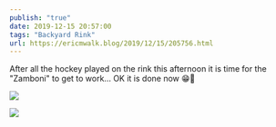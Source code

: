 ```yaml
---
publish: "true"
date: 2019-12-15 20:57:00
tags: "Backyard Rink"
url: https://ericmwalk.blog/2019/12/15/205756.html
---
```


After all the hockey played on the rink this afternoon it is time for the "Zamboni" to get to work... OK it is done now 😁🏒

![](https://ericmwalk.blog/uploads/2022/409ce44d73.jpg)

![](https://ericmwalk.blog/uploads/2022/a8152a8fe0.jpg)